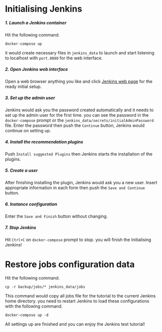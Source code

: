 # Initialising Jenkins

##### 1. Launch a Jenkins container
Hit the following command.
```shell
docker-compose up
```
it would create necessary files in `jenkins_data` to launch and start listening to localhost with `port.8080` for the web interface.

##### 2. Open Jenkins web interface
Open a web browser anything you like and click [Jenkins web page](http://localhost:8080) for the ready initial setup.

##### 3. Set up the admin user
Jenkins would ask you the password created automatically and it needs to set up the admin user for the first time.
you can see the password in the 
`docker-compose` prompt or the `jenkins_data/secrets/initialAdminPassword` file.
Enter the password then push the `Continue` button, Jenkins would continue on setting up.

##### 4. Install the recommendation plugins
Push `Install suggested Plugins` then Jenkins starts the installation of the plugins.

##### 5. Create a user
After finishing installing the plugin, Jenkins would ask you a new user.
Insert appropriate information in each form then push the `Save and Continue` button.

##### 6. Instance configuration
Enter the `Save and Finish` button without changing.


##### 7. Stop Jenkins
Hit `Ctrl+C` on `docker-compose` prompt to stop.
you will finish the Initialising Jenkins!

# Restore jobs configuration data
Hit the following command.
```shell
cp -r backup/jobs/* jenkins_data/jobs
```
This command would copy all jobs file for the tutorial to the current Jenkins home directory.
you need to restart Jenkins to load these configurations with the following command.
```shell
docker-compose up -d
```
All settings up are finished and you can enjoy the Jenkins test tutorial!